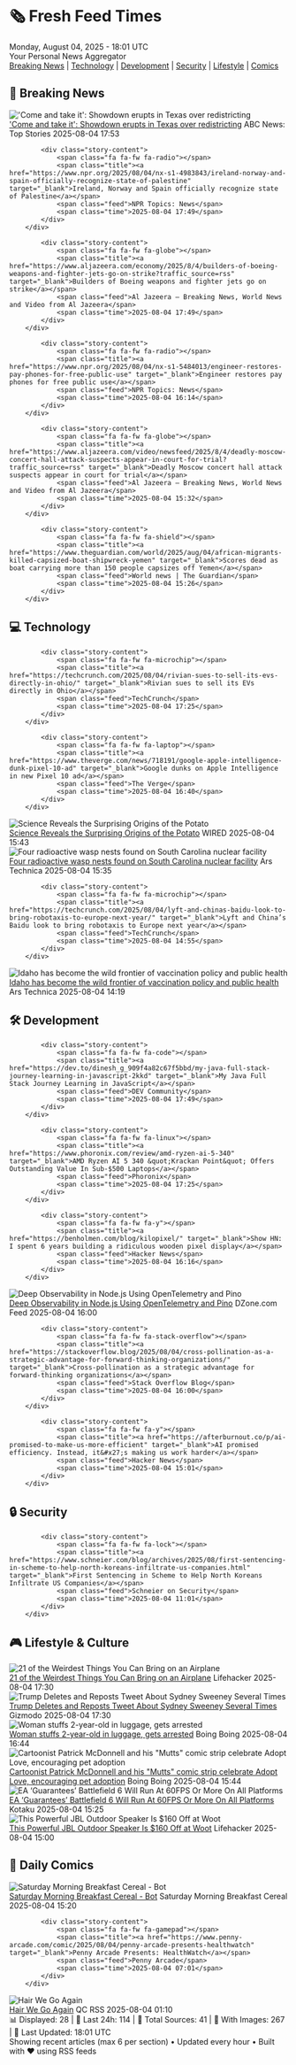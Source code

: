 <!-- Processing 54 RSS feeds at 2025-08-04 18:01:47 UTC -->
<!-- Processing: Penny Arcade -->
<!-- Processing: CNN Breaking News -->
<!-- Processing: BBC Breaking News -->
<!-- Processing: Al Jazeera Breaking News -->
<!-- Processing: NPR News -->
<!-- Processing: Reuters Top News -->
<!-- Processing: Reuters World News -->
<!-- Processing: Associated Press Breaking -->
<!-- Processing: ABC News Breaking -->
<!-- Processing: NBC News Breaking -->
<!-- Processing: Sky News World -->
<!-- Processing: TechCrunch -->
<!-- Processing: O'Reilly Radar -->
<!-- Processing: WIRED -->
<!-- Processing: Slashdot -->
<!-- Processing: Lobsters Python -->
<!-- Processing: Hacker News -->
<!-- Processing: Dev.to -->
<!-- Processing: StackOverflow Blog -->
<!-- Processing: Phoronix Linux News -->
<!-- Processing: It's FOSS -->
<!-- Processing: DistroWatch -->
<!-- Processing: Red Hat Blog -->
<!-- Processing: Ubuntu Blog -->
<!-- Processing: Coding Horror -->
<!-- Processing: Lifehacker -->
<!-- Processing: Gizmodo -->
<!-- Processing: Krebs on Security -->
<!-- Generated 10 new posts out of 28 feeds processed -->
<div class="newspaper-header">
    <h1 class="newspaper-title">🗞️ Fresh Feed Times</h1>
    <div class="newspaper-date">Monday, August 04, 2025 - 18:01 UTC</div>
    <div class="newspaper-subtitle">Your Personal News Aggregator</div>
</div>

<div class="newspaper-nav">
    <a href="#breaking">Breaking News</a> |
    <a href="#tech">Technology</a> |
    <a href="#dev">Development</a> |
    <a href="#security">Security</a> |
    <a href="#lifestyle">Lifestyle</a> |
    <a href="#webcomics">Comics</a>
</div>

<div class="news-section breaking-news" id="breaking">
<h2 class="section-header">🚨 Breaking News</h2>
<div class="stories-container">
<div class="story">
            <img src="https://s.abcnews.com/images/Politics/texas-capitol-gty-jef-250804_1754316159328_hpMain_4x3t_384.jpg" alt="&#x27;Come and take it&#x27;: Showdown erupts in Texas over redistricting" class="story-image" loading="lazy" onerror="this.style.display='none'">
            <div class="story-content">
                <span class="fa fa-fw fa-tv"></span>
                <span class="title"><a href="https://abcnews.go.com/Politics/showdown-texas-abbott-threatens-democrats-fled-protest-redistricting/story?id=124343408" target="_blank">&#x27;Come and take it&#x27;: Showdown erupts in Texas over redistricting</a></span>
                <span class="feed">ABC News: Top Stories</span>
                <span class="time">2025-08-04 17:53</span>
            </div>
        </div>
<div class="story">
            
            <div class="story-content">
                <span class="fa fa-fw fa-radio"></span>
                <span class="title"><a href="https://www.npr.org/2025/08/04/nx-s1-4983843/ireland-norway-and-spain-officially-recognize-state-of-palestine" target="_blank">Ireland, Norway and Spain officially recognize state of Palestine</a></span>
                <span class="feed">NPR Topics: News</span>
                <span class="time">2025-08-04 17:49</span>
            </div>
        </div>
<div class="story">
            
            <div class="story-content">
                <span class="fa fa-fw fa-globe"></span>
                <span class="title"><a href="https://www.aljazeera.com/economy/2025/8/4/builders-of-boeing-weapons-and-fighter-jets-go-on-strike?traffic_source=rss" target="_blank">Builders of Boeing weapons and fighter jets go on strike</a></span>
                <span class="feed">Al Jazeera – Breaking News, World News and Video from Al Jazeera</span>
                <span class="time">2025-08-04 17:49</span>
            </div>
        </div>
<div class="story">
            
            <div class="story-content">
                <span class="fa fa-fw fa-radio"></span>
                <span class="title"><a href="https://www.npr.org/2025/08/04/nx-s1-5484013/engineer-restores-pay-phones-for-free-public-use" target="_blank">Engineer restores pay phones for free public use</a></span>
                <span class="feed">NPR Topics: News</span>
                <span class="time">2025-08-04 16:14</span>
            </div>
        </div>
<div class="story">
            
            <div class="story-content">
                <span class="fa fa-fw fa-globe"></span>
                <span class="title"><a href="https://www.aljazeera.com/video/newsfeed/2025/8/4/deadly-moscow-concert-hall-attack-suspects-appear-in-court-for-trial?traffic_source=rss" target="_blank">Deadly Moscow concert hall attack suspects appear in court for trial</a></span>
                <span class="feed">Al Jazeera – Breaking News, World News and Video from Al Jazeera</span>
                <span class="time">2025-08-04 15:32</span>
            </div>
        </div>
<div class="story">
            
            <div class="story-content">
                <span class="fa fa-fw fa-shield"></span>
                <span class="title"><a href="https://www.theguardian.com/world/2025/aug/04/african-migrants-killed-capsized-boat-shipwreck-yemen" target="_blank">Scores dead as boat carrying more than 150 people capsizes off Yemen</a></span>
                <span class="feed">World news | The Guardian</span>
                <span class="time">2025-08-04 15:26</span>
            </div>
        </div>
</div>
</div>
<div class="news-section tech-news" id="tech">
<h2 class="section-header">💻 Technology</h2>
<div class="stories-container">
<div class="story">
            
            <div class="story-content">
                <span class="fa fa-fw fa-microchip"></span>
                <span class="title"><a href="https://techcrunch.com/2025/08/04/rivian-sues-to-sell-its-evs-directly-in-ohio/" target="_blank">Rivian sues to sell its EVs directly in Ohio</a></span>
                <span class="feed">TechCrunch</span>
                <span class="time">2025-08-04 17:25</span>
            </div>
        </div>
<div class="story">
            
            <div class="story-content">
                <span class="fa fa-fw fa-laptop"></span>
                <span class="title"><a href="https://www.theverge.com/news/718191/google-apple-intelligence-dunk-pixel-10-ad" target="_blank">Google dunks on Apple Intelligence in new Pixel 10 ad</a></span>
                <span class="feed">The Verge</span>
                <span class="time">2025-08-04 16:40</span>
            </div>
        </div>
<div class="story">
            <img src="https://media.wired.com/photos/68908b276bb0719eceabf2e0/master/pass/GettyImages-1353271240.jpg" alt="Science Reveals the Surprising Origins of the Potato" class="story-image" loading="lazy" onerror="this.style.display='none'">
            <div class="story-content">
                <span class="fa fa-fw fa-bolt"></span>
                <span class="title"><a href="https://www.wired.com/story/science-reveals-the-surprising-origins-of-the-potato/" target="_blank">Science Reveals the Surprising Origins of the Potato</a></span>
                <span class="feed">WIRED</span>
                <span class="time">2025-08-04 15:43</span>
            </div>
        </div>
<div class="story">
            <img src="https://cdn.arstechnica.net/wp-content/uploads/2025/08/GettyImages-905173626-500x500.jpg" alt="Four radioactive wasp nests found on South Carolina nuclear facility" class="story-image" loading="lazy" onerror="this.style.display='none'">
            <div class="story-content">
                <span class="fa fa-fw fa-cog"></span>
                <span class="title"><a href="https://arstechnica.com/health/2025/08/radioactive-wasp-nests-spring-up-in-decadesold-nuclear-site-in-south-carolina/" target="_blank">Four radioactive wasp nests found on South Carolina nuclear facility</a></span>
                <span class="feed">Ars Technica</span>
                <span class="time">2025-08-04 15:35</span>
            </div>
        </div>
<div class="story">
            
            <div class="story-content">
                <span class="fa fa-fw fa-microchip"></span>
                <span class="title"><a href="https://techcrunch.com/2025/08/04/lyft-and-chinas-baidu-look-to-bring-robotaxis-to-europe-next-year/" target="_blank">Lyft and China’s Baidu look to bring robotaxis to Europe next year</a></span>
                <span class="feed">TechCrunch</span>
                <span class="time">2025-08-04 14:55</span>
            </div>
        </div>
<div class="story">
            <img src="https://cdn.arstechnica.net/wp-content/uploads/2022/01/GettyImages-1231265707-500x500.jpeg" alt="Idaho has become the wild frontier of vaccination policy and public health" class="story-image" loading="lazy" onerror="this.style.display='none'">
            <div class="story-content">
                <span class="fa fa-fw fa-cog"></span>
                <span class="title"><a href="https://arstechnica.com/health/2025/08/idaho-has-become-the-wild-frontier-of-vaccination-policy-and-public-health/" target="_blank">Idaho has become the wild frontier of vaccination policy and public health</a></span>
                <span class="feed">Ars Technica</span>
                <span class="time">2025-08-04 14:19</span>
            </div>
        </div>
</div>
</div>
<div class="news-section dev-news" id="dev">
<h2 class="section-header">🛠️ Development</h2>
<div class="stories-container">
<div class="story">
            
            <div class="story-content">
                <span class="fa fa-fw fa-code"></span>
                <span class="title"><a href="https://dev.to/dinesh_g_909f4a82c67f5bbd/my-java-full-stack-journey-learning-in-javascript-2kkd" target="_blank">My Java Full Stack Journey Learning in JavaScript</a></span>
                <span class="feed">DEV Community</span>
                <span class="time">2025-08-04 17:49</span>
            </div>
        </div>
<div class="story">
            
            <div class="story-content">
                <span class="fa fa-fw fa-linux"></span>
                <span class="title"><a href="https://www.phoronix.com/review/amd-ryzen-ai-5-340" target="_blank">AMD Ryzen AI 5 340 &quot;Krackan Point&quot; Offers Outstanding Value In Sub-$500 Laptops</a></span>
                <span class="feed">Phoronix</span>
                <span class="time">2025-08-04 17:25</span>
            </div>
        </div>
<div class="story">
            
            <div class="story-content">
                <span class="fa fa-fw fa-y"></span>
                <span class="title"><a href="https://benholmen.com/blog/kilopixel/" target="_blank">Show HN: I spent 6 years building a ridiculous wooden pixel display</a></span>
                <span class="feed">Hacker News</span>
                <span class="time">2025-08-04 16:16</span>
            </div>
        </div>
<div class="story">
            <img src="https://dz2cdn1.dzone.com/thumbnail?fid=18543817&w=600" alt="Deep Observability in Node.js Using OpenTelemetry and Pino" class="story-image" loading="lazy" onerror="this.style.display='none'">
            <div class="story-content">
                <span class="fa fa-fw fa-newspaper"></span>
                <span class="title"><a href="https://dzone.com/articles/observability-nodejs-opentelemetry-pino" target="_blank">Deep Observability in Node.js Using OpenTelemetry and Pino</a></span>
                <span class="feed">DZone.com Feed</span>
                <span class="time">2025-08-04 16:00</span>
            </div>
        </div>
<div class="story">
            
            <div class="story-content">
                <span class="fa fa-fw fa-stack-overflow"></span>
                <span class="title"><a href="https://stackoverflow.blog/2025/08/04/cross-pollination-as-a-strategic-advantage-for-forward-thinking-organizations/" target="_blank">Cross-pollination as a strategic advantage for forward-thinking organizations</a></span>
                <span class="feed">Stack Overflow Blog</span>
                <span class="time">2025-08-04 16:00</span>
            </div>
        </div>
<div class="story">
            
            <div class="story-content">
                <span class="fa fa-fw fa-y"></span>
                <span class="title"><a href="https://afterburnout.co/p/ai-promised-to-make-us-more-efficient" target="_blank">AI promised efficiency. Instead, it&#x27;s making us work harder</a></span>
                <span class="feed">Hacker News</span>
                <span class="time">2025-08-04 15:01</span>
            </div>
        </div>
</div>
</div>
<div class="news-section security-news" id="security">
<h2 class="section-header">🔒 Security</h2>
<div class="stories-container">
<div class="story">
            
            <div class="story-content">
                <span class="fa fa-fw fa-lock"></span>
                <span class="title"><a href="https://www.schneier.com/blog/archives/2025/08/first-sentencing-in-scheme-to-help-north-koreans-infiltrate-us-companies.html" target="_blank">First Sentencing in Scheme to Help North Koreans Infiltrate US Companies</a></span>
                <span class="feed">Schneier on Security</span>
                <span class="time">2025-08-04 11:01</span>
            </div>
        </div>
</div>
</div>
<div class="news-section lifestyle-news" id="lifestyle">
<h2 class="section-header">🎮 Lifestyle & Culture</h2>
<div class="stories-container">
<div class="story">
            <img src="https://lifehacker.com/imagery/articles/01K1V05G4AD0Q2H90WNP1GMNDZ/hero-image.png" alt="21 of the Weirdest Things You Can Bring on an Airplane" class="story-image" loading="lazy" onerror="this.style.display='none'">
            <div class="story-content">
                <span class="fa fa-fw fa-life-ring"></span>
                <span class="title"><a href="https://lifehacker.com/travel/weirdest-things-you-can-bring-on-an-airplane?utm_medium=RSS" target="_blank">21 of the Weirdest Things You Can Bring on an Airplane</a></span>
                <span class="feed">Lifehacker</span>
                <span class="time">2025-08-04 17:30</span>
            </div>
        </div>
<div class="story">
            <img src="https://gizmodo.com/app/uploads/2025/08/sydney-sweeney-and-donald-trump.jpg" alt="Trump Deletes and Reposts Tweet About Sydney Sweeney Several Times" class="story-image" loading="lazy" onerror="this.style.display='none'">
            <div class="story-content">
                <span class="fa fa-fw fa-computer"></span>
                <span class="title"><a href="https://gizmodo.com/trump-deletes-and-reposts-tweet-about-sydney-sweeney-several-times-2000638509" target="_blank">Trump Deletes and Reposts Tweet About Sydney Sweeney Several Times</a></span>
                <span class="feed">Gizmodo</span>
                <span class="time">2025-08-04 17:30</span>
            </div>
        </div>
<div class="story">
            <img src="https://i0.wp.com/boingboing.net/wp-content/uploads/2025/06/nz-e1754325791924.jpg?fit=600%2C396&amp;quality=60&amp;ssl=1" alt="Woman stuffs 2-year-old in luggage, gets arrested" class="story-image" loading="lazy" onerror="this.style.display='none'">
            <div class="story-content">
                <span class="fa fa-fw fa-arrow-right"></span>
                <span class="title"><a href="https://boingboing.net/2025/08/04/woman-stuffs-2-year-old-in-luggage-gets-arrested.html" target="_blank">Woman stuffs 2-year-old in luggage, gets arrested</a></span>
                <span class="feed">Boing Boing</span>
                <span class="time">2025-08-04 16:44</span>
            </div>
        </div>
<div class="story">
            <img src="https://i0.wp.com/boingboing.net/wp-content/uploads/2025/08/250804-Adopt-Love-MUTTS-square-1.png?fit=1200%2C700&amp;quality=55&amp;ssl=1" alt="Cartoonist Patrick McDonnell and his &quot;Mutts&quot; comic strip celebrate Adopt Love, encouraging pet adoption" class="story-image" loading="lazy" onerror="this.style.display='none'">
            <div class="story-content">
                <span class="fa fa-fw fa-arrow-right"></span>
                <span class="title"><a href="https://boingboing.net/2025/08/04/cartoonist-patrick-mcdonnell-and-his-mutts-comic-strip-celebrate-adopt-love-encouraging-pet-adoption.html" target="_blank">Cartoonist Patrick McDonnell and his &quot;Mutts&quot; comic strip celebrate Adopt Love, encouraging pet adoption</a></span>
                <span class="feed">Boing Boing</span>
                <span class="time">2025-08-04 15:44</span>
            </div>
        </div>
<div class="story">
            <img src="https://kotaku.com/app/uploads/2025/08/bf61.jpg" alt="EA ‘Guarantees’ Battlefield 6 Will Run At 60FPS Or More On All Platforms" class="story-image" loading="lazy" onerror="this.style.display='none'">
            <div class="story-content">
                <span class="fa fa-fw fa-gamepad"></span>
                <span class="title"><a href="https://kotaku.com/ea-guarantees-battlefield-6-will-run-at-60fps-or-more-on-all-platforms-2000614503" target="_blank">EA ‘Guarantees’ Battlefield 6 Will Run At 60FPS Or More On All Platforms</a></span>
                <span class="feed">Kotaku</span>
                <span class="time">2025-08-04 15:25</span>
            </div>
        </div>
<div class="story">
            <img src="https://lifehacker.com/imagery/articles/01JV5DGY2NBXASXT124DVD9ZHB/hero-image.jpg" alt="This Powerful JBL Outdoor Speaker Is $160 Off at Woot" class="story-image" loading="lazy" onerror="this.style.display='none'">
            <div class="story-content">
                <span class="fa fa-fw fa-life-ring"></span>
                <span class="title"><a href="https://lifehacker.com/tech/jbl-extreme-outdoor-4-speaker-deal?utm_medium=RSS" target="_blank">This Powerful JBL Outdoor Speaker Is $160 Off at Woot</a></span>
                <span class="feed">Lifehacker</span>
                <span class="time">2025-08-04 15:00</span>
            </div>
        </div>
</div>
</div>
<div class="news-section webcomics-section" id="webcomics">
<h2 class="section-header">🎨 Daily Comics</h2>
<div class="stories-container">
<div class="story">
            <img src="https://www.smbc-comics.com/comics/1753766683-20250804.png" alt="Saturday Morning Breakfast Cereal - Bot" class="story-image" loading="lazy" onerror="this.style.display='none'">
            <div class="story-content">
                <span class="fa fa-fw fa-smile"></span>
                <span class="title"><a href="https://www.smbc-comics.com/comic/bot-2" target="_blank">Saturday Morning Breakfast Cereal - Bot</a></span>
                <span class="feed">Saturday Morning Breakfast Cereal</span>
                <span class="time">2025-08-04 15:20</span>
            </div>
        </div>
<div class="story">
            
            <div class="story-content">
                <span class="fa fa-fw fa-gamepad"></span>
                <span class="title"><a href="https://www.penny-arcade.com/comic/2025/08/04/penny-arcade-presents-healthwatch" target="_blank">Penny Arcade Presents: HealthWatch</a></span>
                <span class="feed">Penny Arcade</span>
                <span class="time">2025-08-04 07:01</span>
            </div>
        </div>
<div class="story">
            <img src="http://www.questionablecontent.net/comics/5627.png" alt="Hair We Go Again" class="story-image" loading="lazy" onerror="this.style.display='none'">
            <div class="story-content">
                <span class="fa fa-fw fa-music"></span>
                <span class="title"><a href="http://questionablecontent.net/view.php?comic=5627" target="_blank">Hair We Go Again</a></span>
                <span class="feed">QC RSS</span>
                <span class="time">2025-08-04 01:10</span>
            </div>
        </div>
</div>
</div>

<div class="newspaper-footer">
    <div class="stats">
        📊 Displayed: 28 | 📅 Last 24h: 114 | 📡 Total Sources: 41 | 📸 With Images: 267 |
        🔄 Last Updated: 18:01 UTC
    </div>
    <div class="footer-note">
        Showing recent articles (max 6 per section) • Updated every hour • Built with ❤️ using RSS feeds
    </div>
</div>
